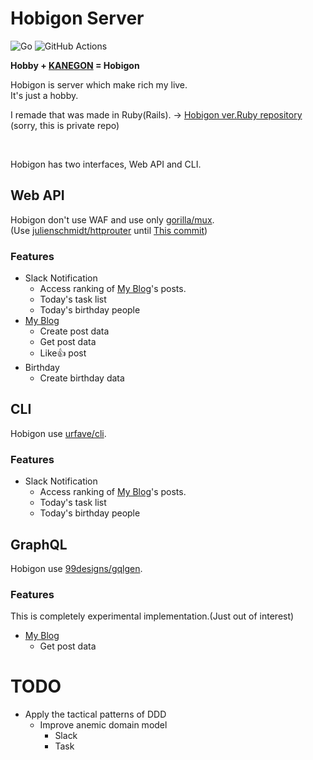
# Hobigon Server

![Go](https://img.shields.io/badge/Go-1.15.0-blue.svg)
![GitHub Actions](https://img.shields.io/github/workflow/status/yyh-gl/hobigon-golang-api-server/Workflow%20for%20Golang)

**Hobby + [KANEGON](https://m-78.jp/ultraman-archives/kanegons-cocoon/) = Hobigon**

Hobigon is server which make rich my live.
<br>
It's just a hobby.

I remade that was made in Ruby(Rails).
-> [Hobigon ver.Ruby repository](https://github.com/yyh-gl/hobigon-rails-api-server) (sorry, this is private repo) 

<br>

Hobigon has two interfaces, Web API and CLI.

## Web API
Hobigon don't use WAF and use only [gorilla/mux](https://github.com/gorilla/mux).
<br>
(Use [julienschmidt/httprouter](https://github.com/julienschmidt/httprouter) 
until [This commit](https://github.com/yyh-gl/hobigon-golang-api-server/tree/b0c0fb3e52df7714593386840e64a9bf7f32f1a4))

### Features

- Slack Notification
  - Access ranking of [My Blog](https://yyh-gl.github.io/tech-blog/)'s posts.
  - Today's task list
  - Today's birthday people
- [My Blog](https://yyh-gl.github.io/tech-blog/)
  - Create post data
  - Get post data
  - Like👍 post
- Birthday
  - Create birthday data

## CLI
Hobigon use [urfave/cli](https://github.com/urfave/cli).

### Features

- Slack Notification
  - Access ranking of [My Blog](https://yyh-gl.github.io/tech-blog/)'s posts.
  - Today's task list
  - Today's birthday people

## GraphQL

Hobigon use [99designs/gqlgen](https://github.com/99designs/gqlgen).

### Features

This is completely experimental implementation.(Just out of interest)

- [My Blog](https://yyh-gl.github.io/tech-blog/)
  - Get post data

# TODO
- Apply the tactical patterns of DDD
  - Improve anemic domain model
    - Slack
    - Task
